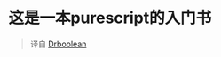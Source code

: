 # 这是一本purescript的入门书




> 译自 [Drboolean](https://drboolean.gitbooks.io/mostly-adequate-guide-old/content/)
